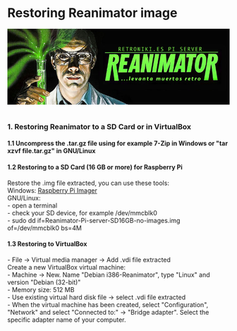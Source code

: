 # Restoring Reanimator image
<img alt="REANIMATOR.jpg" src="REANIMATOR.jpg" align="middle"><br>
<br>
<h3>1. Restoring Reanimator to a SD Card or in VirtualBox</h3>
<h4>1.1 Uncompress the .tar.gz file using for example 7-Zip in Windows or "tar xzvf file.tar.gz" in GNU/Linux</h4>
<h4>1.2 Restoring to a SD Card (16 GB or more) for Raspberry Pi</h4>
Restore the .img file extracted, you can use these tools:<br>
Windows: <a href=https://www.raspberrypi.org/downloads/ target="_blank">Raspberry Pi Imager</a><br>
GNU/Linux:<br>
- open a terminal<br>
- check your SD device, for example /dev/mmcblk0<br>
- sudo dd if=Reanimator-Pi-server-SD16GB-no-images.img of=/dev/mmcblk0 bs=4M<br>

<h4>1.3 Restoring to VirtualBox</h4>
- File -> Virtual media manager -> Add .vdi file extracted<br>
Create a new VirtualBox virtual machine:<br>
- Machine -> New. Name "Debian i386-Reanimator", type "Linux" and version "Debian (32-bit)"<br>
- Memory size: 512 MB<br>
- Use existing virtual hard disk file -> select .vdi file extracted<br>
- When the virtual machine has been created, select "Configuration", "Network" and select "Connected to:" -> "Bridge adapter". Select the specific adapter name of your computer.<br>
